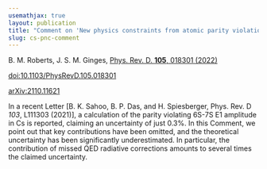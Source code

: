 ```yaml
---
usemathjax: true
layout: publication
title: "Comment on 'New physics constraints from atomic parity violation in 133-Cs'"
slug: cs-pnc-comment
---
```


B. M. Roberts, J. S. M. Ginges, [Phys. Rev. D. **105**, 018301 (2022)](https://link.aps.org/doi/10.1103/PhysRevD.105.018301)

[doi:10.1103/PhysRevD.105.018301](http://dx.doi.org/10.1103/PhysRevD.105.018301)

[arXiv:2110.11621](http://arxiv.org/abs/2110.11621)

In a recent Letter [B. K. Sahoo, B. P. Das, and H. Spiesberger, Phys. Rev. D *103*, L111303 (2021)], a calculation of the parity violating 6S-7S E1 amplitude in Cs is reported, claiming an uncertainty of just 0.3%. In this Comment, we point out that key contributions have been omitted, and the theoretical uncertainty has been significantly underestimated. In particular, the contribution of missed QED radiative corrections amounts to several times the claimed uncertainty.
